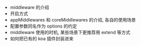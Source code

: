 - middleware 的介绍
- 开启方式
- appMiddlewares 和 coreMiddlewares 的介绍, 各自的使用场景
- 配置参数同名作为 options 的约定
- middleware 使用的时机, 某些场景下更推荐用 extend 等方式
- 如何把已有的 koa 插件封装进来
